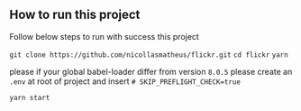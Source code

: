 ## How to run this project

Follow below steps to run with success this project

`git clone https://github.com/nicollasmatheus/flickr.git`
`cd flickr`
`yarn`

please if your global babel-loader differ from version `8.0.5` please create an `.env` at root of project and insert `# SKIP_PREFLIGHT_CHECK=true`

`yarn start`
